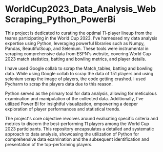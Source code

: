 # WorldCup2023_Data_Analysis_WebScraping_Python_PowerBi
This project is dedicated to curating the optimal 11-player lineup from the teams participating in the World Cup 2023. I've harnessed my data analysis expertise using Python, leveraging powerful libraries such as Numpy, Pandas, BeautifulSoup, and Selenium. These tools were instrumental in scraping comprehensive data from ESPN's website, covering World Cup 2023 match statistics, batting and bowling metrics, and player details.

I have used Google collab to scrap the Match_tables, batting and bowling data. While using Google collab to scrap the data of 151 players and using selenium scrap the image of players, the code getting crashed. I used Pycharm to scrap the players data due to this reason.

Python served as the primary tool for data analysis, allowing for meticulous examination and manipulation of the collected data. Additionally, I've utilized Power BI for insightful visualization, empowering a deeper exploration of player performances and statistical trends.

The project's core objective revolves around evaluating specific criteria and metrics to discern the best-performing 11 players among the World Cup 2023 participants. This repository encapsulates a detailed and systematic approach to data analysis, showcasing the utilization of Python for comprehensive data examination and the subsequent identification and presentation of the top-performing players.

